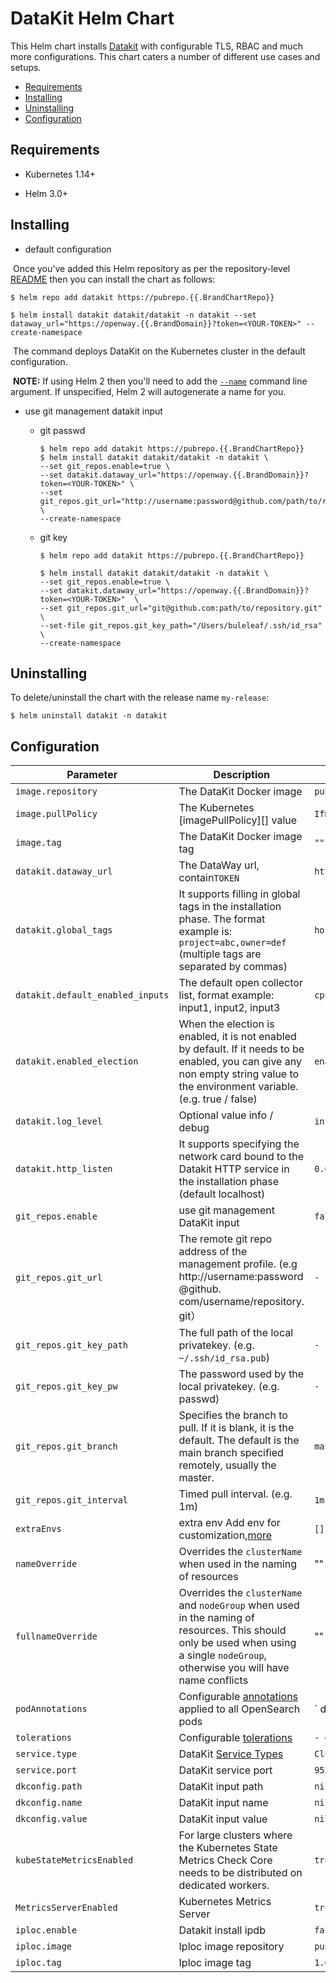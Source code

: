 # DataKit Helm Chart

This Helm chart installs [Datakit](https://github.com/GuanceCloud/datakit) with configurable TLS, RBAC and much more configurations. This chart caters a number of different use cases and setups.

- [Requirements](#requirements)
- [Installing](#installing)
- [Uninstalling](#uninstalling)
- [Configuration](#configuration)

## Requirements

- Kubernetes 1.14+

- Helm 3.0+

  

## Installing

- default configuration

​	Once you've added this Helm repository as per the repository-level [README](../../README.md#installing) then you can install the chart as follows:

 ```shell
$ helm repo add datakit https://pubrepo.{{.BrandChartRepo}}
 
$ helm install datakit datakit/datakit -n datakit --set dataway_url="https://openway.{{.BrandDomain}}?token=<YOUR-TOKEN>" --create-namespace 
 ```

​	The command deploys DataKit on the Kubernetes cluster in the default configuration.

​	**NOTE:** If using Helm 2 then you'll need to add the [`--name`](https://v2.helm.sh/docs/helm/#options-21) command line argument. If unspecified, Helm 2 will autogenerate a name for you.

- use git management datakit input
  - git passwd
  
    ```
    $ helm repo add datakit https://pubrepo.{{.BrandChartRepo}}
    $ helm install datakit datakit/datakit -n datakit \
    --set git_repos.enable=true \
    --set datakit.dataway_url="https://openway.{{.BrandDomain}}?token=<YOUR-TOKEN>" \
    --set git_repos.git_url="http://username:password@github.com/path/to/repository.git" \
    --create-namespace
    ```
  
  - git key
  
    ```
    $ helm repo add datakit https://pubrepo.{{.BrandChartRepo}}
    
    $ helm install datakit datakit/datakit -n datakit \
    --set git_repos.enable=true \
    --set datakit.dataway_url="https://openway.{{.BrandDomain}}?token=<YOUR-TOKEN>"  \
    --set git_repos.git_url="git@github.com:path/to/repository.git" \
    --set-file git_repos.git_key_path="/Users/buleleaf/.ssh/id_rsa" \
    --create-namespace 
    ```

## Uninstalling
To delete/uninstall the chart with the release name `my-release`:

```shell
$ helm uninstall datakit -n datakit
```

## Configuration

| Parameter                        | Description                                                                                                                                                                        | Default                                                                   | Required             |
| ---                              | ---                                                                                                                                                                                | ---                                                                       | ---                  |
| `image.repository`               | The DataKit Docker image                                                                                                                                                           | `pubrepo.{{.BrandChartRepo}}`                                             | `true`               |
| `image.pullPolicy`               | The Kubernetes [imagePullPolicy][] value                                                                                                                                           | `IfNotPresent`                                                            |                      |
| `image.tag`                      | The DataKit Docker image tag                                                                                                                                                       | `""`                                                                      |                      |
| `datakit.dataway_url`            | The DataWay url, contain`TOKEN`                                                                                                                                                    | `https://openway.{{.BrandDomain}}?token=<YOUR-TOKEN>`                     | `true`               |
| `datakit.global_tags`            | It supports filling in global tags in the installation phase. The format example is: `project=abc,owner=def` (multiple tags are separated by commas)                               | `host=__datakit_hostname,host_ip=__datakit_ip`                            |                      |
| `datakit.default_enabled_inputs` | The default open collector list, format example: input1, input2, input3                                                                                                            | `cpu,disk,diskio,mem,swap,system,hostobject,net,host_processes,container` |                      |
| `datakit.enabled_election`       | When the election is enabled, it is not enabled by default. If it needs to be enabled, you can give any non empty string value to the environment variable. (e.g. true / false)    | `enable`                                                                  |                      |
| `datakit.log_level`              | Optional value info / debug                                                                                                                                                        | `info`                                                                    |                      |
| `datakit.http_listen`            | It supports specifying the network card bound to the Datakit HTTP service in the installation phase (default localhost)                                                            | `0.0.0.0:9529`                                                            |                      |
| `git_repos.enable`               | use git management DataKit input                                                                                                                                                   | `false`                                                                   |                      |
| `git_repos.git_url`              | The remote git repo address of the management profile. (e.g http://username:password @github. com/username/repository. git）                                                       | `-`                                                                       |                      |
| `git_repos.git_key_path`         | The full path of the local privatekey. (e.g. `~/.ssh/id_rsa.pub`)                                                                                                                  | `-`                                                                       |                      |
| `git_repos.git_key_pw`           | The password used by the local privatekey. (e.g. passwd)                                                                                                                           | `-`                                                                       |                      |
| `git_repos.git_branch`           | Specifies the branch to pull. If it is blank, it is the default. The default is the main branch specified remotely, usually the master.                                            | `master`                                                                  |                      |
| `git_repos.git_interval`         | Timed pull interval. (e.g. 1m)                                                                                                                                                     | `1m`                                                                      |                      |
| `extraEnvs`                      | extra env Add env for customization,[more](https://www.yuque.com/dataflux/datakit/datakit-install#f9858758)                                                                        | `[]`                                                                      |                      |
| `nameOverride`                   | Overrides the `clusterName` when used in the naming of resources                                                                                                                   | ""                                                                        |                      |
| `fullnameOverride`               | Overrides the `clusterName` and `nodeGroup` when used in the naming of resources. This should only be used when using a single `nodeGroup`, otherwise you will have name conflicts | ""                                                                        |                      |
| `podAnnotations`                 | Configurable [annotations][] applied to all OpenSearch pods                                                                                                                        | `  datakit/logs:                                                          | [{"disable": true}]` |  |
| `tolerations`                    | Configurable [tolerations][]                                                                                                                                                       | `- operator: Exists`                                                      |                      |
| `service.type`                   | DataKit [Service Types][]                                                                                                                                                          | `ClusterIP`                                                               |                      |
| `service.port`                   | DataKit service port                                                                                                                                                               | `9529`                                                                    |                      |
| `dkconfig.path`                  | DataKit input path                                                                                                                                                                 | `nil`                                                                     |                      |
| `dkconfig.name`                  | DataKit input name                                                                                                                                                                 | `nil`                                                                     |                      |
| `dkconfig.value`                 | DataKit input value                                                                                                                                                                | `nil`                                                                     |                      |
| `kubeStateMetricsEnabled`        | For large clusters where the Kubernetes State Metrics Check Core needs to be distributed on dedicated workers.                                                                     | `true`                                                                    |                      |
| `MetricsServerEnabled`           | Kubernetes Metrics Server                                                                                                                                                          | `true`                                                                    |                      |
| `iploc.enable`                   | Datakit install ipdb                                                                                                                                                               | `false`                                                                   |                      |
| `iploc.image`                    | Iploc image repository                                                                                                                                                             | `pubrepo.{{.BrandChartRepo}}/iploc`                                       |                      |
| `iploc.tag`                      | Iploc image tag                                                                                                                                                                    | `1.0`                                                                     |                      |


[Environment from variables]: https://kubernetes.io/docs/tasks/configure-pod-container/configure-pod-configmap/#configure-all-key-value-pairs-in-a-configmap-as-container-environment-variables

[HostAliases]: https://kubernetes.io/docs/concepts/services-networking/add-entries-to-pod-etc-hosts-with-host-aliases/

[image.pullPolicy]: https://kubernetes.io/docs/concepts/containers/images/#updating-images

[annotations]: https://kubernetes.io/docs/concepts/overview/working-with-objects/annotations/

[tolerations]: https://kubernetes.io/docs/concepts/configuration/taint-and-toleration/

[service types]: https://kubernetes.io/docs/concepts/services-networking/service/#publishing-services-service-types
